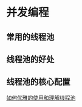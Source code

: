 
# 并发编程

## 常用的线程池

## 线程池的好处

## 线程池的核心配置

[如何优雅的使用和理解线程池](https://mp.weixin.qq.com/s/lfGe3ZLP9MKaVCAr_x4kpQ)
